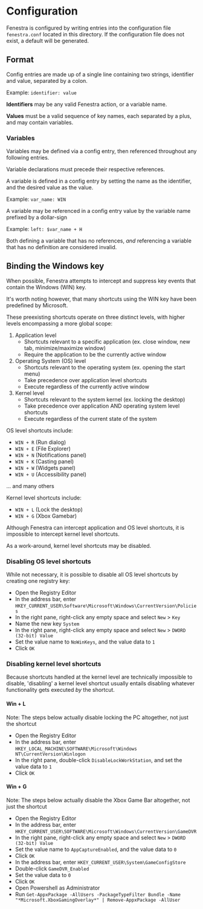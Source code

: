 # Configuration

Fenestra is configured by writing entries into the configuration file `fenestra.conf` located in this directory. 
If the configuration file does not exist, a default will be generated.

## Format
Config entries are made up of a single line containing two strings, identifier and value, separated by a colon.

Example: `identifier: value`

**Identifiers** may be any valid Fenestra action, or a variable name.

**Values** must be a valid sequence of key names, each separated by a plus, and may contain variables.

### Variables

Variables may be defined via a config entry, then referenced throughout any following entries.

Variable declarations must precede their respective references.

A variable is defined in a config entry by setting the name as the identifier, and the desired value as the value.

Example: `var_name: WIN`

A variable may be referenced in a config entry value by the variable name prefixed by a dollar-sign

Example: `left: $var_name + H`

Both defining a variable that has no references, _and_ referencing a variable that has no definition are considered invalid.

## Binding the Windows key

When possible, Fenestra attempts to intercept and suppress key events that contain the Windows (WIN) key.

It's worth noting however, that many shortcuts using the WIN key have been predefined by Microsoft.

These preexisting shortcuts operate on three distinct levels, with higher levels encompassing a more global scope:
 1. Application level
    - Shortcuts relevant to a specific application (ex. close window, new tab, minimize/maximize window)
    - Require the application to be the currently active window
 2. Operating System (OS) level
    - Shortcuts relevant to the operating system (ex. opening the start menu)
    - Take precedence over application level shortcuts
    - Execute regardless of the currently active window
 3. Kernel level
    - Shortcuts relevant to the system kernel (ex. locking the desktop)
    - Take precedence over application AND operating system level shortcuts
    - Execute regardless of the current state of the system

OS level shortcuts include:
 - `WIN + R` (Run dialog) 
 - `WIN + E` (File Explorer)
 - `WIN + N` (Notifications panel)
 - `WIN + K` (Casting panel)
 - `WIN + W` (Widgets panel)
 - `WIN + U` (Accessibility panel)

 ... and many others

Kernel level shortcuts include:
 - `WIN + L` (Lock the desktop)
 - `WIN + G` (Xbox Gamebar)

Although Fenestra can intercept application and OS level shortcuts, it is impossible to intercept kernel level shortcuts.

As a work-around, kernel level shortcuts may be disabled.

### Disabling OS level shortcuts

While not necessary, it is possible to disable all OS level shortcuts by creating one registry key: 
 - Open the Registry Editor
 - In the address bar, enter `HKEY_CURRENT_USER\Software\Microsoft\Windows\CurrentVersion\Policies`
 - In the right pane, right-click any empty space and select `New` > `Key`
 - Name the new key `System`
 - In the right pane, right-click any empty space and select `New` > `DWORD (32-bit) Value`
 - Set the value name to `NoWinKeys`, and the value data to `1`
 - Click `OK`

### Disabling kernel level shortcuts

Because shortcuts handled at the kernel level are technically impossible to disable, 'disabling' a 
kernel level shortcut usually entails disabling whatever functionality gets executed _by_ the shortcut.

#### Win + L

Note: The steps below actually disable locking the PC altogether, not just the shortcut
 - Open the Registry Editor
 - In the address bar, enter `HKEY_LOCAL_MACHINE\SOFTWARE\Microsoft\Windows NT\CurrentVersion\Winlogon`
 - In the right pane, double-click `DisableLockWorkStation`, and set the value data to `1`
 - Click `OK`

#### Win + G

Note: The steps below actually disable the Xbox Game Bar altogether, not just the shortcut
 - Open the Registry Editor
 - In the address bar, enter `HKEY_CURRENT_USER\SOFTWARE\Microsoft\Windows\CurrentVersion\GameDVR`
 - In the right pane, right-click any empty space and select `New` > `DWORD (32-bit) Value`
 - Set the value name to `AppCaptureEnabled`, and the value data to `0`
 - Click `OK`
 - In the address bar, enter `HKEY_CURRENT_USER\System\GameConfigStore`
 - Double-click `GameDVR_Enabled`
 - Set the value data to `0`
 - Click `OK`
 - Open Powershell as Administrator
 - Run `Get-AppxPackage -AllUsers -PackageTypeFilter Bundle -Name "*Microsoft.XboxGamingOverlay*" | Remove-AppxPackage -AllUser`
